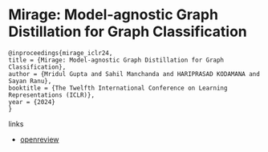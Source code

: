# Mirage: Model-agnostic Graph Distillation for Graph Classification

```
@inproceedings{mirage_iclr24,
title = {Mirage: Model-agnostic Graph Distillation for Graph Classification},
author = {Mridul Gupta and Sahil Manchanda and HARIPRASAD KODAMANA and Sayan Ranu},
booktitle = {The Twelfth International Conference on Learning Representations (ICLR)},
year = {2024}
}
```

links
- [openreview](https://openreview.net/forum?id=78iGZdqxYY)
